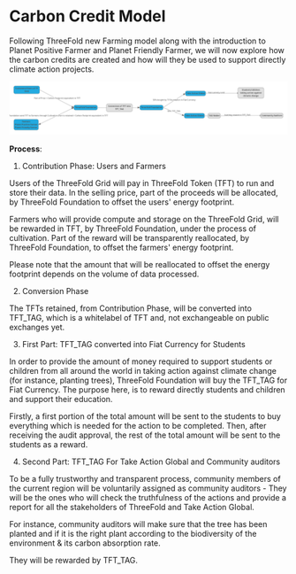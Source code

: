 # Carbon Credit Model 

Following ThreeFold new Farming model along with the introduction to Planet Positive Farmer and Planet Friendly Farmer, we will now explore how the carbon credits are created and how will they be used to support directly climate action projects.

![](img/tag_threefold_carbon.png)

**Process**: 

1. Contribution Phase: Users and Farmers 

Users of the ThreeFold Grid will pay in ThreeFold Token (TFT) to run and store their data. In the selling price, part of the proceeds will be allocated, by ThreeFold Foundation to offset the users' energy footprint. 

Farmers who will provide compute and storage on the ThreeFold Grid, will be rewarded in TFT, by ThreeFold Foundation, under the process of cultivation. Part of the reward will be transparently reallocated, by ThreeFold Foundation, to offset the farmers' energy footprint. 

Please note that the amount that will be reallocated to offset the energy footprint depends on the volume of data processed. 

2. Conversion Phase 

The TFTs retained, from Contribution Phase, will be converted into TFT_TAG, which is a whitelabel of TFT and, not exchangeable on public exchanges yet. 

3. First Part: TFT_TAG converted into Fiat Currency for Students

In order to provide the amount of money required to support students or children from all around the world in taking action against climate change (for instance, planting trees), ThreeFold Foundation will buy the TFT_TAG for Fiat Currency. The purpose here, is to reward directly students and children and support their education. 

Firstly, a first portion of the total amount will be sent to the students to buy everything which is needed for the action to be completed. Then, after receiving the audit approval, the rest of the total amount will be sent to the students as a reward. 

4. Second Part: TFT_TAG For Take Action Global and Community auditors 

To be a fully trustworthy and transparent process, community members of the current region will be voluntarily assigned as community auditors - They will be the ones who will check the truthfulness of the actions and provide a report for all the stakeholders of ThreeFold and Take Action Global. 

For instance, community auditors will make sure that the tree has been planted and if it is the right plant according to the biodiversity of the environment & its carbon absorption rate. 

They will be rewarded by TFT_TAG. 



